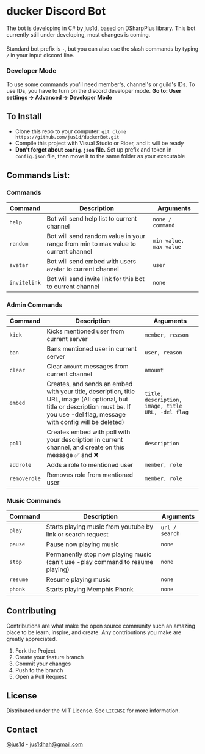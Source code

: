 
# ducker Discord Bot
The bot is developing in C# by jus1d, based on DSharpPlus library. This bot currently still under developing, most changes is coming. 
####
Standard bot prefix is `-`, but you can also use the slash commands by typing `/` in your input discord line.

### Developer Mode
To use some commands you'll need member's, channel's or guild's IDs. To use IDs, you have to turn on the discord developer mode. **Go to: User settings -> Advanced -> Developer Mode**

## To Install
* Clone this repo to your computer:
  `git clone https://github.com/jus1d/duckerBot.git`
* Compile this project with Visual Studio or Rider, and it will be ready
* **Don't forget about `config.json` file.** Set up prefix and token in `config.json` file, than move it to the same folder as your executable

## Commands List:

### Commands
| Command | Description | Arguments |
|---|----|---|
| `help` | Bot will send help list to current channel | `none / command` |
| `random` | Bot will send  random value in your range from min to max value to current channel | `min value, max value` |
| `avatar` | Bot will send embed with users avatar to current channel | `user` |
| `invitelink` | Bot will send invite link for this bot to current channel | `none` |

### Admin Commands
| Command | Description | Arguments |
|---|----|---|
| `kick` | Kicks mentioned user from current server | `member, reason` |
| `ban` | Bans mentioned user in current server | `user, reason` |
| `clear` | Clear `amount` messages from current channel | `amount` |
| `embed` | Creates, and sends an embed  with your title, description, title URL, image (All optional, but title or description must be. If you use -del flag, message with config will be deleted) | `title, description, image, title URL, -del flag` |
| `poll` | Creates embed with poll with your description in current channel, and create on this message :white_check_mark: and :x: | `description` |
| `addrole` | Adds a role to mentioned user | `member, role` |
| `removerole` | Removes role from mentioned user | `member, role` |

### Music Commands
| Command | Description | Arguments |
|---|----|---|
| `play` | Starts playing music from youtube by link or search request | `url / search` |
| `pause` | Pause now playing music | `none` |
| `stop` | Permanently stop now playing music (can't use -play command to resume playing) | `none` |
| `resume` | Resume playing music | `none` |
| `phonk` | Starts playing Memphis Phonk | `none` |

## Contributing
Contributions are what make the open source community such an amazing place to be learn, inspire, and create. Any contributions you make are greatly appreciated.

1. Fork the Project
2. Create your feature branch
3. Commit your changes
4. Push to the branch
5. Open a Pull Request

## License

Distributed under the MIT License. See `LICENSE` for more information.

## Contact

[@jus1d](https://twitter.com/jus1dq) - jus1dhah@gmail.com